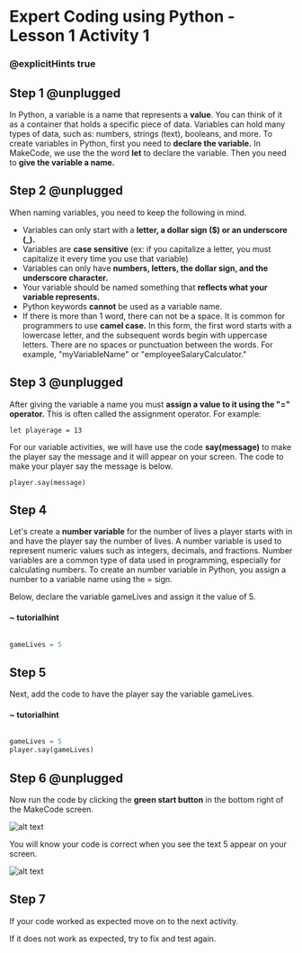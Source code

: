 # Expert Coding using Python - Lesson 1 Activity 1
### @explicitHints true

## Step 1 @unplugged

In Python, a variable is a name that represents a **value**. You can think of it as a container that holds a specific piece of data. Variables can hold many types of data, such as: numbers, strings (text), booleans, and more. To create variables in Python, first you need to **declare the variable.** In MakeCode, we use the the word **let** to declare the variable.  Then you need to   **give the variable a name.** 

## Step 2 @unplugged

When naming variables, you need to keep the following in mind.

 - Variables can only start with a **letter, a dollar sign ($) or an underscore (_).** 
 - Variables are **case sensitive** (ex: if you capitalize a letter, you must capitalize it every time you use that variable)
 - Variables can only have **numbers, letters, the dollar sign, and the underscore character.**
 - Your variable should be named something that **reflects what your variable represents.** 
 - Python keywords **cannot** be used as a variable name. 
 - If there is more than 1 word, there can not be a space.  It is common for programmers to use **camel case.**  In this form, the first word starts with a lowercase letter, and the subsequent words begin with uppercase letters. There are no spaces or punctuation between the words. For example, "myVariableName" or "employeeSalaryCalculator."
  
## Step 3 @unplugged
After giving the variable a name you must **assign a value to it using the "=" operator.** This is often called the assignment operator.
For example:

    let playerage = 13


For our variable activities, we will have use the code **say(message)** to make the player say the message and it will appear on your screen. The code to make your player say the message is below. 


    player.say(message)



## Step 4
Let's create a **number variable** for the number of lives a player starts with in and have the player say the number of lives. 
A number variable is used to represent numeric values such as integers, decimals, and fractions. Number variables are a common type of data used in programming, especially for calculating numbers. To create an number variable in Python, you assign a number to a variable name using the = sign.

Below, declare the variable gameLives and assign it the value of 5. 

#### ~ tutorialhint

```python

gameLives = 5

```


## Step 5
Next, add the code to have the player say the variable gameLives. 
       
#### ~ tutorialhint

```python

gameLives = 5
player.say(gameLives)

```

## Step 6 @unplugged
Now run the code by clicking the **green start button** in the bottom right of the MakeCode screen. 

![alt text](https://expertjs.codingcredentials.com/Lesson1/1.1/1.JPG?raw=true "Start")

You will know your code is correct when you see the text 5 appear on your screen. 

![alt text](https://expertjs.codingcredentials.com/Lesson1/1.1/1.1.png?raw=true "Code")

## Step 7
If your code worked as expected move on to the next activity. 

If it does not work as expected, try to fix and test again.